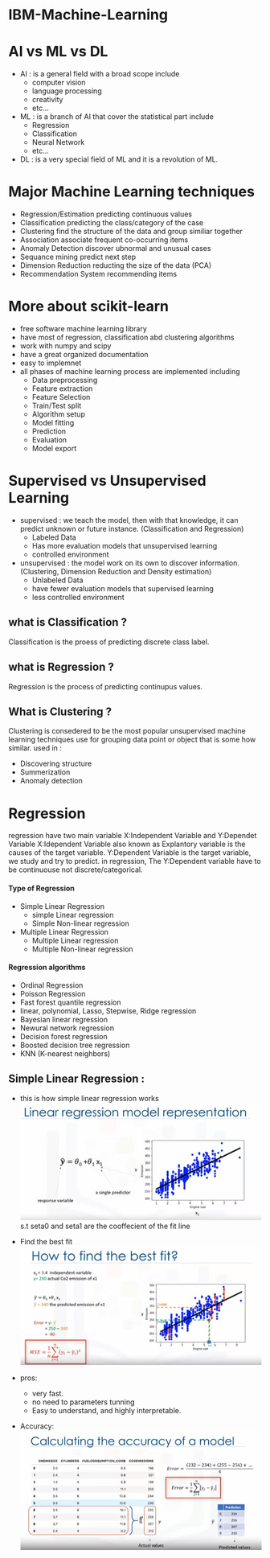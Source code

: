 # IBM-Machine-Learning


# AI vs ML vs DL
- AI : is a general field with a broad scope include
  - computer vision
  - language processing
  - creativity
  - etc...
- ML : is a branch of AI that cover the statistical part include
  - Regression
  - Classification
  - Neural Network
  - etc...
- DL : is a very special field of ML and it is a revolution of ML.




# Major Machine Learning techniques
- Regression/Estimation
  predicting continuous values
- Classification
  predicting the class/category of the case
- Clustering
  find the structure of the data and group similiar together
- Association
  associate frequent co-occurring items
- Anomaly Detection
  discover ubnormal and unusual cases
- Sequance mining
  predict next step
- Dimension Reduction
  reducting the size of the data (PCA)
- Recommendation System
  recommending items
  
  
# More about scikit-learn
- free software machine learning library
- have most of regression, classification abd clustering algorithms
- work with numpy and scipy
- have a great organized documentation
- easy to implemnet
- all phases of machine learning process are implemented including
  - Data preprocessing
  - Feature extraction
  - Feature Selection
  - Train/Test split
  - Algorithm setup
  - Model fitting
  - Prediction
  - Evaluation
  - Model export
  
# Supervised vs Unsupervised Learning
- supervised : we teach the model, then with that knowledge, it can predict unknown or future instance. (Classification and Regression)
  - Labeled Data
  - Has more evaluation models that unsupervised learning
  - controlled environment
- unsupervised : the model work on its own to discover information. (Clustering, Dimension Reduction and Density estimation)
  - Unlabeled Data
  - have fewer evaluation models that supervised learning
  - less controlled environment

## what is Classification ?
Classification is the proess of predicting discrete class label.

## what is Regression ?
Regression is the process of predicting continupus values.

## What is Clustering ?
Clustering is consedered to be the most popular unsupervised machine learning techniques use for grouping data point or object that is some how similar.
used in :
  - Discovering structure
  - Summerization
  - Anomaly detection


# Regression
regression have two main variable X:Independent Variable and Y:Dependet Variable
X:Idependent Variable also known as Explantory variable is the causes of the target variable.
Y:Dependent Variable is the target variable, we study and try to predict.
in regression, The Y:Dependent variable have to be continuouse not discrete/categorical.
#### Type of Regression
- Simple Linear Regression
  - simple Linear regression
  - Simple Non-linear regression
- Multiple Linear Regression
  - Multiple Linear regression
  - Multiple Non-linear regression
#### Regression algorithms
- Ordinal Regression
- Poisson Regression
- Fast forest quantile regression
- linear, polynomial, Lasso, Stepwise, Ridge regression
- Bayesian linear regression
- Newural network regression
- Decision forest regression
- Boosted decision tree regression
- KNN (K-nearest neighbors)

## Simple Linear Regression :
- this is how simple linear regression works
  <br><img src='img/Linear Regression model representation.jpg'><br>
  s.t seta0 and seta1 are the cooffecient of the fit line
 
- Find the best fit <br>
  <img src='img/Linear Regression find the best fit.jpg'><br>
  
- pros:
  - very fast.
  - no need to parameters tunning
  - Easy to understand, and highly interpretable.
  
- Accuracy:
  <br><img src='img/Linear Regression Accuracy.jpg'><br>
